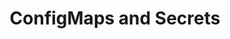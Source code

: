 ---
title: "ConfigMaps and Secrets"
linkTitle: "ConfigMaps and Secrets"
weight: 2
type: docs
description: >
    Using ConfigMaps and Secrets
---